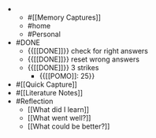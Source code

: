 - 
    - #[[Memory Captures]]
    - #home
    - #Personal
- #DONE
    - {{[[DONE]]}} check for right answers
    - {{[[DONE]]}} reset wrong answers
    - {{[[DONE]]}} 3 strikes
        - {{[[POMO]]: 25}}
- #[[Quick Capture]]
- #[[Literature Notes]]
- #Reflection
    - [[What did I learn]]
    - [[What went well?]]
    - [[What could be better?]]
